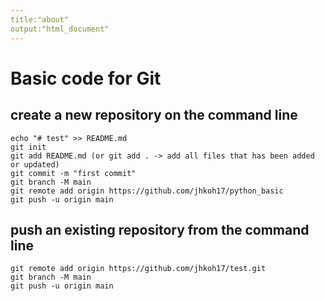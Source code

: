 ```yaml
---
title:"about"
output:"html_document"
---
```

# Basic code for Git

## create a new repository on the command line
```console
echo "# test" >> README.md
git init
git add README.md (or git add . -> add all files that has been added or updated)
git commit -m "first commit"
git branch -M main
git remote add origin https://github.com/jhkoh17/python_basic
git push -u origin main
```
## push an existing repository from the command line
```console
git remote add origin https://github.com/jhkoh17/test.git
git branch -M main
git push -u origin main
```